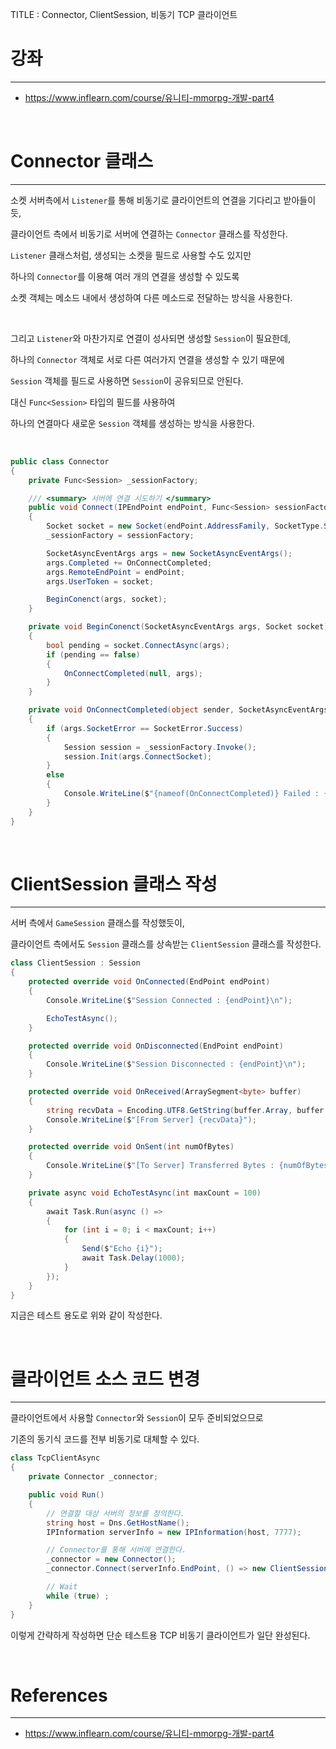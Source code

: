 TITLE : Connector, ClientSession, 비동기 TCP 클라이언트

# 강좌
---
- <https://www.inflearn.com/course/유니티-mmorpg-개발-part4>

<br>


# Connector 클래스
---

소켓 서버측에서 `Listener`를 통해 비동기로 클라이언트의 연결을 기다리고 받아들이듯,

클라이언트 측에서 비동기로 서버에 연결하는 `Connector` 클래스를 작성한다.

`Listener` 클래스처럼, 생성되는 소켓을 필드로 사용할 수도 있지만

하나의 `Connector`를 이용해 여러 개의 연결을 생성할 수 있도록

소켓 객체는 메소드 내에서 생성하여 다른 메소드로 전달하는 방식을 사용한다.

<br>

그리고 `Listener`와 마찬가지로 연결이 성사되면 생성할 `Session`이 필요한데,

하나의 `Connector` 객체로 서로 다른 여러가지 연결을 생성할 수 있기 때문에

`Session` 객체를 필드로 사용하면 `Session`이 공유되므로 안된다.

대신 `Func<Session>` 타입의 필드를 사용하여

하나의 연결마다 새로운 `Session` 객체를 생성하는 방식을 사용한다.

<br>

```cs
public class Connector
{
    private Func<Session> _sessionFactory;

    /// <summary> 서버에 연결 시도하기 </summary>
    public void Connect(IPEndPoint endPoint, Func<Session> sessionFactory)
    {
        Socket socket = new Socket(endPoint.AddressFamily, SocketType.Stream, ProtocolType.Tcp);
        _sessionFactory = sessionFactory;

        SocketAsyncEventArgs args = new SocketAsyncEventArgs();
        args.Completed += OnConnectCompleted;
        args.RemoteEndPoint = endPoint;
        args.UserToken = socket;

        BeginConenct(args, socket);
    }

    private void BeginConenct(SocketAsyncEventArgs args, Socket socket)
    {
        bool pending = socket.ConnectAsync(args);
        if (pending == false)
        {
            OnConnectCompleted(null, args);
        }
    }

    private void OnConnectCompleted(object sender, SocketAsyncEventArgs args)
    {
        if (args.SocketError == SocketError.Success)
        {
            Session session = _sessionFactory.Invoke();
            session.Init(args.ConnectSocket);
        }
        else
        {
            Console.WriteLine($"{nameof(OnConnectCompleted)} Failed : {args.SocketError}");
        }
    }
}
```

<br>


# ClientSession 클래스 작성
---

서버 측에서 `GameSession` 클래스를 작성했듯이,

클라이언트 측에서도 `Session` 클래스를 상속받는 `ClientSession` 클래스를 작성한다.

```cs
class ClientSession : Session
{
    protected override void OnConnected(EndPoint endPoint)
    {
        Console.WriteLine($"Session Connected : {endPoint}\n");

        EchoTestAsync();
    }

    protected override void OnDisconnected(EndPoint endPoint)
    {
        Console.WriteLine($"Session Disconnected : {endPoint}\n");
    }

    protected override void OnReceived(ArraySegment<byte> buffer)
    {
        string recvData = Encoding.UTF8.GetString(buffer.Array, buffer.Offset, buffer.Count);
        Console.WriteLine($"[From Server] {recvData}");
    }

    protected override void OnSent(int numOfBytes)
    {
        Console.WriteLine($"[To Server] Transferred Bytes : {numOfBytes}");
    }

    private async void EchoTestAsync(int maxCount = 100)
    {
        await Task.Run(async () => 
        {
            for (int i = 0; i < maxCount; i++)
            {
                Send($"Echo {i}");
                await Task.Delay(1000);
            }
        });
    }
}
```

지금은 테스트 용도로 위와 같이 작성한다.

<br>

# 클라이언트 소스 코드 변경
---

클라이언트에서 사용할 `Connector`와 `Session`이 모두 준비되었으므로

기존의 동기식 코드를 전부 비동기로 대체할 수 있다.

```cs
class TcpClientAsync
{
    private Connector _connector;

    public void Run()
    {
        // 연결할 대상 서버의 정보를 정의한다.
        string host = Dns.GetHostName();
        IPInformation serverInfo = new IPInformation(host, 7777);

        // Connector를 통해 서버에 연결한다.
        _connector = new Connector();
        _connector.Connect(serverInfo.EndPoint, () => new ClientSession());

        // Wait
        while (true) ;
    }
}
```

이렇게 간략하게 작성하면 단순 테스트용 TCP 비동기 클라이언트가 일단 완성된다.


<br>

# References
---
- <https://www.inflearn.com/course/유니티-mmorpg-개발-part4>







